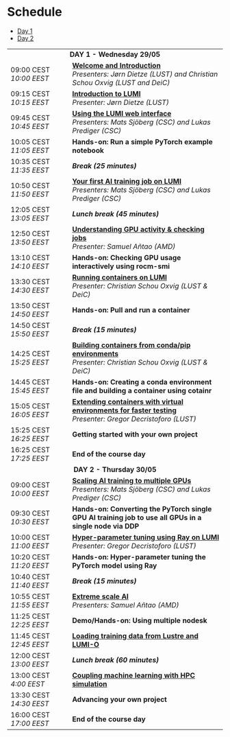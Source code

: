 # Schedule

<ul>
    <li><a href="#Day1">Day 1</a>
    <li><a href="#Day2">Day 2</a>
</ul>

<table style="text-align: left;">
<tbody>
<!--
DAY 1
-->
    <tr>
        <td colspan="2" align="center">
            <a name="Day1"><b>DAY 1 - Wednesday 29/05</b></a>
        </td>
    </tr>
    <tr>
        <td style="width:8em">
            09:00 CEST
            <br/><em>10:00 EEST</em>
        </td>
        <td><b><a href="../extra_00_Course_Introduction/">Welcome and Introduction</a></b>
        <br/><em>Presenters: Jørn Dietze (LUST) and Christian Schou Oxvig (LUST and DeiC)</em>
        </td>
    </tr>
    <tr>
        <td>
            09:15 CEST
            <br/><em>10:15 EEST</em>
        </td>
        <td><b><a href="../extra_01_Introduction/">Introduction to LUMI</a></b>
        <br/><em>Presenter: Jørn Dietze (LUST)</em>
        </td>
    </tr>
    <tr>
        <td>
            09:45 CEST
            <br/><em>10:45 EEST</em>
        </td>
        <td><b><a href="../extra_02_Webinterface/">Using the LUMI web interface</a></b>
        <br/><em>Presenters: Mats Sjöberg (CSC) and Lukas Prediger (CSC)</em>
        </td>
    </tr>
    <tr>
        <td>
            10:05 CEST
            <br/><em>11:05 EEST</em>
        </td>
        <td><b>Hands-on: Run a simple PyTorch example notebook</b>
        </td>
    </tr>
    <tr>
        <td>
            10:35 CEST
            <br/><em>11:35 EEST</em>
        </td>
        <td><b><em>Break (25 minutes)</em></b>
        </td>
    </tr>
    <tr>
        <td>
            10:50 CEST
            <br/><em>11:50 EEST</em>
        </td>
        <td><b><a href="../extra_03_FirstJob/">Your first AI training job on LUMI</a></b>
        <br/><em>Presenters: Mats Sjöberg (CSC) and Lukas Prediger (CSC)</em>
        </td>
    </tr>
    <tr>
        <td>
            12:05 CEST
            <br/><em>13:05 EEST</em>
        </td>
        <td><b><em>Lunch break (45 minutes)</em></b>
        </td>
    </tr>
    <tr>
        <td>
            12:50 CEST
            <br/><em>13:50 EEST</em>
        </td>
        <td><b><a href="../extra_04_Workarounds/">Understanding GPU activity & checking jobs</a></b>
        <br/><em>Presenter: Samuel Añtao (AMD)</em>
        </td>
    </tr>
    <tr>
        <td>
            13:10 CEST
            <br/><em>14:10 EEST</em>
        </td>
        <td><b>Hands-on: Checking GPU usage interactively using rocm-smi</b>
        </td>
    </tr>
    <tr>
        <td>
            13:30 CEST
            <br/><em>14:30 EEST</em>
        </td>
        <td><b><a href="../extra_05_RunningContainers/">Running containers on LUMI</a></b>
        </br><em>Presenter: Christian Schou Oxvig (LUST & DeiC)</em>
        </td>
    </tr>
    <tr>
        <td>
            13:50 CEST
            <br/><em>14:50 EEST</em>
        </td>
        <td><b>Hands-on: Pull and run a container</b>
        </td>
    </tr>
    <tr>
        <td>
            14:50 CEST
            <br/><em>15:50 EEST</em>
        </td>
        <td><b><em>Break (15 minutes)</em></b>
        </td>
    </tr>
    <tr>
        <td>
            14:25 CEST
            <br/><em>15:25 EEST</em>
        </td>
        <td><b><a href="../extra_06_BuildingContainers/">Building containers from conda/pip environments</a></b>
        </br><em>Presenter: Christian Schou Oxvig (LUST & DeiC)</em>
        </td>
    </tr>
    <tr>
        <td>
            14:45 CEST
            <br/><em>15:45 EEST</em>
        </td>
        <td><b>Hands-on: Creating a conda environment file and building a container using cotainr</b>
        </td>
    </tr>
    <tr>
        <td>
            15:05 CEST
            <br/><em>16:05 EEST</em>
        </td>
        <td><b><a href="../extra_07_VirtualEnvironments/">Extending containers with virtual environments for faster testing</a></b>
        </br><em>Presenter: Gregor Decristoforo (LUST)</em>
        </td>
    </tr>
    <tr>
        <td>
            15:25 CEST
            <br/><em>16:25 EEST</em>
        </td>
        <td><b>Getting started with your own project</b>
        </td>
    </tr>
    <tr>
        <td>
            16:25 CEST
            <br/><em>17:25 EEST</em>
        </td>
        <td><b>End of the course day</b> 
        </td>
    </tr>
<!--
DAY 2
-->
    <tr>
        <td colspan="2" align="center">
            <a name="Day2"><b>DAY 2 - Thursday 30/05</b></a>
        </td>
    </tr>
    <tr>
        <td>
            09:00 CEST
            <br/><em>10:00 EEST</em>
        </td>
        <td><b><a href="../extra_08_MultipleGPUs">Scaling AI training to multiple GPUs</a></b>
        <br/><em>Presenters: Mats Sjöberg (CSC) and Lukas Prediger (CSC)</em>
        </td>
    </tr>
    <tr>
        <td>
            09:30 CEST
            <br/><em>10:30 EEST</em>
        </td>
        <td><b>Hands-on: Converting the PyTorch single GPU AI training job to use all GPUs in a single node via DDP</b>
        </td>
    </tr>
    <tr>
        <td>
            10:00 CEST
            <br/><em>11:00 EEST</em>
        </td>
        <td><b><a href="../extra_09_Ray/">Hyper-parameter tuning using Ray on LUMI</a></b>
        </br><em>Presenter: Gregor Decristoforo (LUST)</em>
        </td>
    </tr>
    <tr>
        <td>
            10:20 CEST
            <br/><em>11:20 EEST</em>
        </td>
        <td><b>Hands-on: Hyper-parameter tuning the PyTorch model using Ray</b>
        </td>
    </tr>
    <tr>
        <td>
            10:40 CEST
            <br/><em>11:40 EEST</em>
        </td>
        <td><b><em>Break (15 minutes)</em></b>
        </td>
    </tr>
    <tr>
        <td>
            10:55 CEST
            <br/><em>11:55 EEST</em>
        </td>
        <td><b><a href="../extra_10_ExtremeScale/">Extreme scale AI</a></b>
        <br/><em>Presenters: Samuel Añtao (AMD)</em>
        </td>
    </tr>
    <tr>
        <td>
            11:25 CEST
            <br/><em>12:25 EEST</em>
        </td>
        <td><b> Demo/Hands-on: Using multiple nodesk</b>
        </td>
    </tr>
    <tr>
        <td>
            11:45 CEST
            <br/><em>12:45 EEST</em>
        </td>
        <td><b><a href="../extra_11_LUMIO/">Loading training data from Lustre and LUMI-O</a></b>
        <!--<em>Presenter: Kurt Lust (LUST)</em>-->
        </td>
    </tr>
    <tr>
        <td>
            12:00 CEST
            <br/><em>13:00 EEST</em>
        </td>
        <td><b><em>Lunch break (60 minutes)</em></b>
        </td>
    </tr>
    <tr>
        <td>
            13:00 CEST
            <br/><em>4:00 EEST</em>
        </td>
        <td><b><a href="../extra_12_Coupling/">Coupling machine learning with HPC simulation</a></b>
        <!--<em>Presenter: Kurt Lust (LUST)</em>-->
        </td>
    </tr>
    <tr>
        <td>
            13:30 CEST
            <br/><em>14:30 EEST</em>
        </td>
        <td><b>Advancing your own project</b>
        </td>
    </tr>
    <tr>
        <td>
            16:00 CEST
            <br/><em>17:00 EEST</em>
        </td>
        <td><b>End of the course day</b> 
        </td>
    </tr>
</tbody>
</table>
